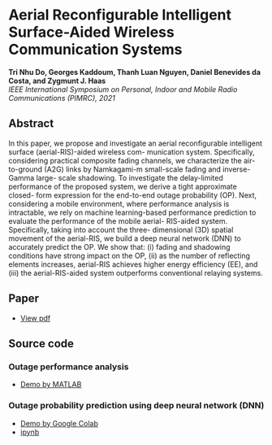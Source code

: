 # Aerial Reconfigurable Intelligent Surface-Aided Wireless Communication Systems

**Tri Nhu Do, Georges Kaddoum, Thanh Luan Nguyen, Daniel Benevides da Costa, and Zygmunt J. Haas**  
_IEEE International Symposium on Personal, Indoor and Mobile Radio Communications (PIMRC), 2021_

## Abstract
In this paper, we propose and investigate an aerial reconfigurable intelligent surface (aerial-RIS)-aided wireless com- munication system. Specifically, considering practical composite fading channels, we characterize the air-to-ground (A2G) links by Namkagami-m small-scale fading and inverse-Gamma large- scale shadowing. To investigate the delay-limited performance of the proposed system, we derive a tight approximate closed- form expression for the end-to-end outage probability (OP). Next, considering a mobile environment, where performance analysis is intractable, we rely on machine learning-based performance prediction to evaluate the performance of the mobile aerial- RIS-aided system. Specifically, taking into account the three- dimensional (3D) spatial movement of the aerial-RIS, we build a deep neural network (DNN) to accurately predict the OP. We show that: (i) fading and shadowing conditions have strong impact on the OP, (ii) as the number of reflecting elements increases, aerial-RIS achieves higher energy efficiency (EE), and (iii) the aerial-RIS-aided system outperforms conventional relaying systems.

## Paper
- [View pdf](https://github.com/trinhudo/AerialRIS/blob/main/Aerial_RIS_manuscript.pdf)

## Source code
### Outage performance analysis
- [Demo by MATLAB](https://github.com/trinhudo/AerialRIS/blob/main/demo_OP_ana_sim.pdf)

### Outage probability prediction using deep neural network (DNN)
- [Demo by Google Colab](https://github.com/trinhudo/AerialRIS/blob/main/Aerial_RIS_DNN_OP_prediction_Colaboratory.pdf)
- [ipynb](https://github.com/trinhudo/AerialRIS/blob/main/DNN_prediction/Aerial_RIS_DNN_OP_prediction.ipynb)
